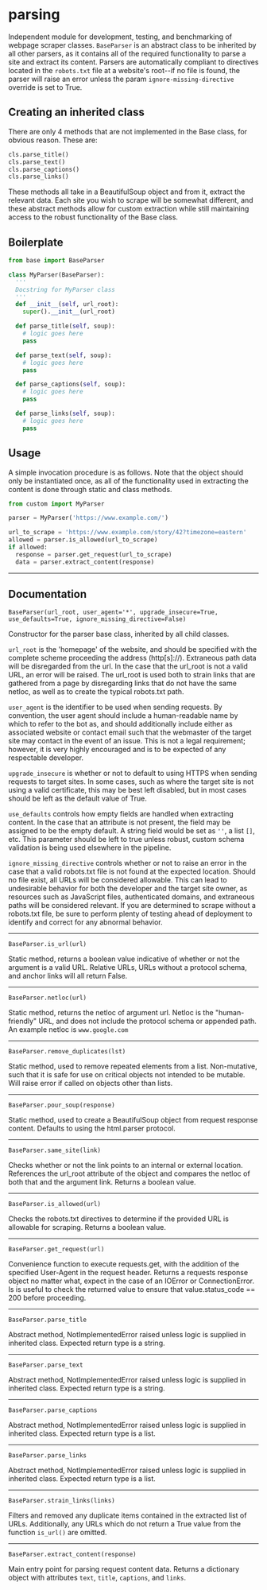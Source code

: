 # parsing

Independent module for development, testing, and benchmarking of webpage scraper classes. `BaseParser` is an abstract class to be inherited by all other parsers, as it contains all of the required functionality to parse a site and extract its content. Parsers are automatically compliant to directives located in the `robots.txt` file at a website's root--if no file is found, the parser will raise an error unless the param `ignore-missing-directive` override is set to True.

## Creating an inherited class
There are only 4 methods that are not implemented in the Base class, for obvious reason. These are:
```python
cls.parse_title()
cls.parse_text()
cls.parse_captions()
cls.parse_links()
```
These methods all take in a BeautifulSoup object and from it, extract the relevant data. Each site you wish to scrape will be somewhat different, and these abstract methods allow for custom extraction while still maintaining access to the robust functionality of the Base class.

## Boilerplate
```python
from base import BaseParser

class MyParser(BaseParser):
  '''
  Docstring for MyParser class
  '''
  def __init__(self, url_root):
    super().__init__(url_root)

  def parse_title(self, soup):
    # logic goes here
    pass

  def parse_text(self, soup):
    # logic goes here
    pass

  def parse_captions(self, soup):
    # logic goes here
    pass

  def parse_links(self, soup):
    # logic goes here
    pass
```

## Usage
A simple invocation procedure is as follows. Note that the object should only be instantiated once, as all of the functionality used in extracting the content is done through static and class methods.
```python
from custom import MyParser

parser = MyParser('https://www.example.com/')

url_to_scrape = 'https://www.example.com/story/42?timezone=eastern'
allowed = parser.is_allowed(url_to_scrape)
if allowed:
  response = parser.get_request(url_to_scrape)
  data = parser.extract_content(response)
```

---
## Documentation

`BaseParser(url_root, user_agent='*', upgrade_insecure=True, use_defaults=True, ignore_missing_directive=False)`

Constructor for the parser base class, inherited by all child classes.

`url_root` is the 'homepage' of the website, and should be specified with the complete scheme proceeding the address (http[s]://). Extraneous path data will be disregarded from the url. In the case that the url_root is not a valid URL, an error will be raised. The url_root is used both to strain links that are gathered from a page by disregarding links that do not have the same netloc, as well as to create the typical robots.txt path.

`user_agent` is the identifier to be used when sending requests. By convention, the user agent should include a human-readable name by which to refer to the bot as, and should additionally include either as associated website or contact email such that the webmaster of the target site may contact in the event of an issue. This is not a legal requirement; however, it is very highly encouraged and is to be expected of any respectable developer.

`upgrade_insecure` is whether or not to default to using HTTPS when sending requests to target sites. In some cases, such as where the target site is not using a valid certificate, this may be best left disabled, but in most cases should be left as the default value of True.

`use_defaults` controls how empty fields are handled when extracting content. In the case that an attribute is not present, the field may be assigned to be the empty default. A string field would be set as `''`, a list `[]`, etc. This parameter should be left to true unless robust, custom schema validation is being used elsewhere in the pipeline.

`ignore_missing_directive` controls whether or not to raise an error in the case that a valid robots.txt file is not found at the expected location. Should no file exist, all URLs will be considered allowable. This can lead to undesirable behavior for both the developer and the target site owner, as resources such as JavaScript files, authenticated domains, and extraneous paths will be considered relevant. If you are determined to scrape without a robots.txt file, be sure to perform plenty of testing ahead of deployment to identify and correct for any abnormal behavior.

---
`BaseParser.is_url(url)`

Static method, returns a boolean value indicative of whether or not the argument is a valid URL. Relative URLs, URLs without a protocol schema, and anchor links will all return False.

---
`BaseParser.netloc(url)`

Static method, returns the netloc of argument url. Netloc is the "human-friendly" URL, and does not include the protocol schema or appended path. An example netloc is `www.google.com`

---
`BaseParser.remove_duplicates(lst)`

Static method, used to remove repeated elements from a list. Non-mutative, such that it is safe for use on critical objects not intended to be mutable. Will raise error if called on objects other than lists.

---
`BaseParser.pour_soup(response)`

Static method, used to create a BeautifulSoup object from request response content. Defaults to using the html.parser protocol.

---
`BaseParser.same_site(link)`

Checks whether or not the link points to an internal or external location. References the url_root attribute of the object and compares the netloc of both that and the argument link. Returns a boolean value.

---
`BaseParser.is_allowed(url)`

Checks the robots.txt directives to determine if the provided URL is allowable for scraping. Returns a boolean value.

---
`BaseParser.get_request(url)`

Convenience function to execute requests.get, with the addition of the specified User-Agent in the request header. Returns a requests response object no matter what, expect in the case of an IOError or ConnectionError. Is is useful to check the returned value to ensure that value.status_code == 200 before proceeding.

---
`BaseParser.parse_title`

Abstract method, NotImplementedError raised unless logic is supplied in inherited class. Expected return type is a string.

---
`BaseParser.parse_text`

Abstract method, NotImplementedError raised unless logic is supplied in inherited class. Expected return type is a string.

---
`BaseParser.parse_captions`

Abstract method, NotImplementedError raised unless logic is supplied in inherited class. Expected return type is a list.

---
`BaseParser.parse_links`

Abstract method, NotImplementedError raised unless logic is supplied in inherited class. Expected return type is a list.

---
`BaseParser.strain_links(links)`

Filters and removed any duplicate items contained in the extracted list of URLs. Additionally, any URLs which do not return a True value from the function `is_url()` are omitted.

---
`BaseParser.extract_content(response)`

Main entry point for parsing request content data. Returns a dictionary object with attributes `text`, `title`, `captions`, and `links`.
